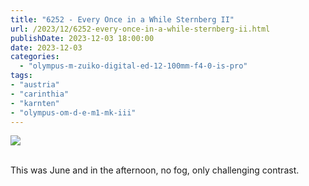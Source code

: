 ```yaml
---
title: "6252 - Every Once in a While Sternberg II"
url: /2023/12/6252-every-once-in-a-while-sternberg-ii.html
publishDate: 2023-12-03 18:00:00
date: 2023-12-03
categories:
  - "olympus-m-zuiko-digital-ed-12-100mm-f4-0-is-pro"
tags:
- "austria"
- "carinthia"
- "karnten"
- "olympus-om-d-e-m1-mk-iii"
---
```

<div class="container">
<div class="center"><a target="_blank" href="https://d25zfm9zpd7gm5.cloudfront.net/1200x1200/2020/20200612_161652_lr.jpg"><img class="webfeedsFeaturedVisual" src="https://d25zfm9zpd7gm5.cloudfront.net/0600x0600/2020/20200612_161652_lr.jpg" /></a></div>
</div>
<br />

This was June and in the afternoon, no fog, only challenging
contrast.
